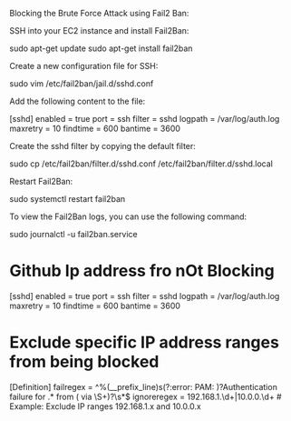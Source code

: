 Blocking the Brute Force Attack using Fail2 Ban:

SSH into your EC2 instance and install Fail2Ban: 

sudo apt-get update
sudo apt-get install fail2ban


Create a new configuration file for SSH:

sudo vim  /etc/fail2ban/jail.d/sshd.conf

Add the following content to the file:

[sshd]
enabled = true
port = ssh
filter = sshd
logpath = /var/log/auth.log
maxretry = 10
findtime = 600
bantime = 3600


Create the sshd filter by copying the default filter:

sudo cp /etc/fail2ban/filter.d/sshd.conf /etc/fail2ban/filter.d/sshd.local

Restart Fail2Ban:

sudo systemctl restart fail2ban

To view the Fail2Ban logs, you can use the following command:

sudo journalctl -u fail2ban.service


# Github Ip address fro nOt Blocking
[sshd]
enabled = true
port = ssh
filter = sshd
logpath = /var/log/auth.log
maxretry = 10
findtime = 600
bantime = 3600

# Exclude specific IP address ranges from being blocked
[Definition]
failregex = ^%(__prefix_line)s(?:error: PAM: )?Authentication failure for .* from <HOST>( via \S+)?\s*$
ignoreregex = 192\.168\.1\.\d+|10\.0\.0\.\d+  # Example: Exclude IP ranges 192.168.1.x and 10.0.0.x

